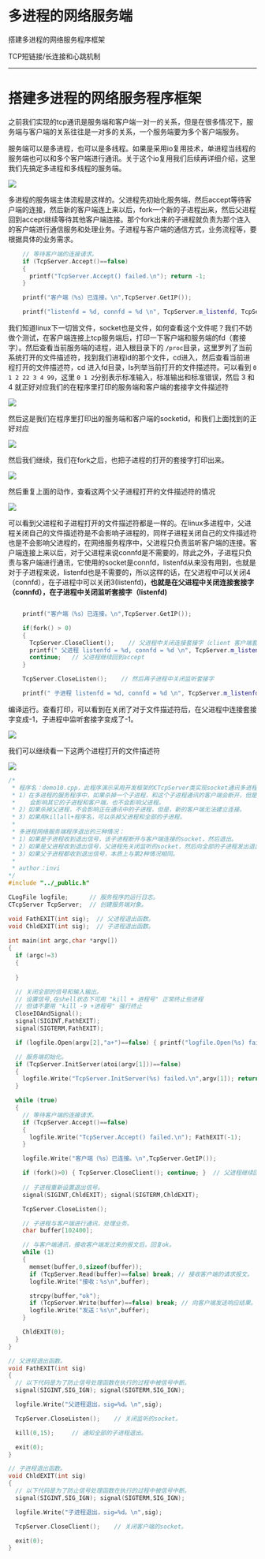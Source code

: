 # 多进程的网络服务端

搭建多进程的网络服务程序框架

TCP短链接/长连接和心跳机制

---

# 搭建多进程的网络服务程序框架

之前我们实现的tcp通讯是服务端和客户端一对一的关系，但是在很多情况下，服务端与客户端的关系往往是一对多的关系，一个服务端要为多个客户端服务。

服务端可以是多进程，也可以是多线程。如果是采用io复用技术，单进程当线程的服务端也可以和多个客户端进行通讯。关于这个io复用我们后续再详细介绍，这里我们先搞定多进程和多线程的服务端。

![](./img/QQ截图20220406154531.png)

多进程的服务端主体流程是这样的。父进程先初始化服务端，然后accept等待客户端的连接，然后新的客户端连上来以后，fork一个新的子进程出来，然后父进程回到accept继续等待其他客户端连接。那个fork出来的子进程就负责为那个连入的客户端进行通信服务和处理业务。子进程与客户端的通信方式，业务流程等，要根据具体的业务需求。

```c++
    // 等待客户端的连接请求。
    if (TcpServer.Accept()==false)
    {
      printf("TcpServer.Accept() failed.\n"); return -1;
    }

    printf("客户端（%s）已连接。\n",TcpServer.GetIP());

    printf("listenfd = %d, connfd = %d \n", TcpServer.m_listenfd, TcpServer.m_connfd);
```

我们知道linux下一切皆文件，socket也是文件，如何查看这个文件呢？我们不妨做个测试，在客户端连接上tcp服务端后，打印一下客户端和服务端的fd（套接字）。然后查看当前服务端的进程，进入根目录下的 `/proc`目录，这里罗列了当前系统打开的文件描述符，找到我们进程id的那个文件，cd进入，然后查看当前进程打开的文件描述符，cd 进入fd目录，ls列举当前打开的文件描述符。可以看到 `0 1 2 22 3 4 99`，这里 `0 1 2`分别表示标准输入，标准输出和标准错误，然后 3 和 4 就正好对应我们的在程序里打印的服务端和客户端的套接字文件描述符

![](./img/QQ截图20220407141315.png)

然后这是我们在程序里打印出的服务端和客户端的socketid，和我们上面找到的正好对应

![](./img/QQ截图20220407140132.png)

然后我们继续，我们在fork之后，也把子进程的打开的套接字打印出来。

![](./img/QQ截图20220407142120.png)

然后重复上面的动作，查看这两个父子进程打开的文件描述符的情况

![](./img/QQ截图20220407142058.png)

可以看到父进程和子进程打开的文件描述符都是一样的。在linux多进程中，父进程关闭自己的文件描述符是不会影响子进程的，同样子进程关闭自己的文件描述符也是不会影响父进程的，在网络服务程序中，父进程只负责监听客户端的连接。客户端连接上来以后，对于父进程来说connfd是不需要的，除此之外，子进程只负责与客户端进行通讯，它使用的socket是connfd，listenfd从来没有用到，也就是对于子进程来说，listenfd也是不需要的，所以这样的话，在父进程中可以关闭4（connfd），在子进程中可以关闭3(listenfd)，**也就是在父进程中关闭连接套接字（connfd），在子进程中关闭监听套接字（listenfd)**

```c++

    printf("客户端（%s）已连接。\n",TcpServer.GetIP());

    if(fork() > 0)
    {
      TcpServer.CloseClient();    // 父进程中关闭连接套接字（client 客户端套接字）
      printf(" 父进程 listenfd = %d, connfd = %d \n", TcpServer.m_listenfd, TcpServer.m_connfd);
      continue;   // 父进程继续回到accept
    }

    TcpServer.CloseListen();    // 然后再子进程中关闭监听套接字

    printf(" 子进程 listenfd = %d, connfd = %d \n", TcpServer.m_listenfd, TcpServer.m_connfd);
```

编译运行。查看打印，可以看到在关闭了对于文件描述符后，在父进程中连接套接字变成-1，子进程中监听套接字变成了-1。

![](./img/QQ截图20220407143442.png)

我们可以继续看一下这两个进程打开的文件描述符

![](./img/QQ截图20220407143735.png)

```c++
/*
 * 程序名：demo10.cpp，此程序演示采用开发框架的CTcpServer类实现socket通讯多进程的服务端。
 * 1）在多进程的服务程序中，如果杀掉一个子进程，和这个子进程通讯的客户端会断开，但是，不
 *    会影响其它的子进程和客户端，也不会影响父进程。
 * 2）如果杀掉父进程，不会影响正在通讯中的子进程，但是，新的客户端无法建立连接。
 * 3）如果用killall+程序名，可以杀掉父进程和全部的子进程。
 *
 * 多进程网络服务端程序退出的三种情况：
 * 1）如果是子进程收到退出信号，该子进程断开与客户端连接的socket，然后退出。
 * 2）如果是父进程收到退出信号，父进程先关闭监听的socket，然后向全部的子进程发出退出信号。
 * 3）如果父子进程都收到退出信号，本质上与第2种情况相同。
 *
 * author：invi
*/
#include "../_public.h"

CLogFile logfile;      // 服务程序的运行日志。
CTcpServer TcpServer;  // 创建服务端对象。

void FathEXIT(int sig);  // 父进程退出函数。
void ChldEXIT(int sig);  // 子进程退出函数。
 
int main(int argc,char *argv[])
{
  if (argc!=3)
  {
    
  }

  // 关闭全部的信号和输入输出。
  // 设置信号,在shell状态下可用 "kill + 进程号" 正常终止些进程
  // 但请不要用 "kill -9 +进程号" 强行终止
  CloseIOAndSignal();
  signal(SIGINT,FathEXIT);
  signal(SIGTERM,FathEXIT);

  if (logfile.Open(argv[2],"a+")==false) { printf("logfile.Open(%s) failed.\n",argv[2]); return -1; }

  // 服务端初始化。
  if (TcpServer.InitServer(atoi(argv[1]))==false)
  {
    logfile.Write("TcpServer.InitServer(%s) failed.\n",argv[1]); return -1;
  }

  while (true)
  {
    // 等待客户端的连接请求。
    if (TcpServer.Accept()==false)
    {
      logfile.Write("TcpServer.Accept() failed.\n"); FathEXIT(-1);
    }

    logfile.Write("客户端（%s）已连接。\n",TcpServer.GetIP());

    if (fork()>0) { TcpServer.CloseClient(); continue; }  // 父进程继续回到Accept()。
   
    // 子进程重新设置退出信号。
    signal(SIGINT,ChldEXIT); signal(SIGTERM,ChldEXIT);

    TcpServer.CloseListen();

    // 子进程与客户端进行通讯，处理业务。
    char buffer[102400];

    // 与客户端通讯，接收客户端发过来的报文后，回复ok。
    while (1)
    {
      memset(buffer,0,sizeof(buffer));
      if (TcpServer.Read(buffer)==false) break; // 接收客户端的请求报文。
      logfile.Write("接收：%s\n",buffer);

      strcpy(buffer,"ok");
      if (TcpServer.Write(buffer)==false) break; // 向客户端发送响应结果。
      logfile.Write("发送：%s\n",buffer);
    }

    ChldEXIT(0);
  }
}

// 父进程退出函数。
void FathEXIT(int sig)  
{
  // 以下代码是为了防止信号处理函数在执行的过程中被信号中断。
  signal(SIGINT,SIG_IGN); signal(SIGTERM,SIG_IGN);

  logfile.Write("父进程退出，sig=%d。\n",sig);

  TcpServer.CloseListen();    // 关闭监听的socket。

  kill(0,15);     // 通知全部的子进程退出。

  exit(0);
}

// 子进程退出函数。
void ChldEXIT(int sig)  
{
  // 以下代码是为了防止信号处理函数在执行的过程中被信号中断。
  signal(SIGINT,SIG_IGN); signal(SIGTERM,SIG_IGN);

  logfile.Write("子进程退出，sig=%d。\n",sig);

  TcpServer.CloseClient();    // 关闭客户端的socket。

  exit(0);
}

```
